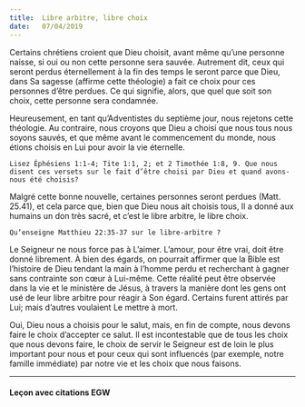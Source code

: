 ```yaml
---
title:  Libre arbitre, libre choix
date:   07/04/2019
---
```


Certains chrétiens croient que Dieu choisit, avant même qu’une personne naisse, si oui ou non cette personne sera sauvée. Autrement dit, ceux qui seront perdus éternellement à la fin des temps le seront parce que Dieu, dans Sa sagesse (affirme cette théologie) a fait ce choix pour ces personnes d’être perdues. Ce qui signifie, alors, que quel que soit son choix, cette personne sera condamnée.

Heureusement, en tant qu’Adventistes du septième jour, nous rejetons cette théologie. Au contraire, nous croyons que Dieu a choisi que nous tous nous soyons sauvés, et que même avant le commencement du monde, nous étions choisis en Lui pour avoir la vie éternelle.

`Lisez Éphésiens 1:1-4; Tite 1:1, 2; et 2 Timothée 1:8, 9. Que nous disent ces versets sur le fait d’être choisi par Dieu et quand avons-nous été choisis?`

Malgré cette bonne nouvelle, certaines personnes seront perdues (Matt. 25.41), et cela parce que, bien que Dieu nous ait choisis tous, Il a donné aux humains un don très sacré, et c’est le libre arbitre, le libre choix.

`Qu’enseigne Matthieu 22:35-37 sur le libre-arbitre ?`

Le Seigneur ne nous force pas à L’aimer. L’amour, pour être vrai, doit être donné librement. À bien des égards, on pourrait affirmer que la Bible est l’histoire de Dieu tendant la main à l’homme perdu et recherchant à gagner sans contrainte son cœur à Lui-même. Cette réalité peut être observée dans la vie et le ministère de Jésus, à travers la manière dont les gens ont usé de leur libre arbitre pour réagir à Son égard. Certains furent attirés par Lui; mais d’autres voulaient Le mettre à mort.

Oui, Dieu nous a choisis pour le salut, mais, en fin de compte, nous devons faire le choix d’accepter ce salut. Il est incontestable que de tous les choix que nous devons faire, le choix de servir le Seigneur est de loin le plus important pour nous et pour ceux qui sont influencés (par exemple, notre famille immédiate) par notre vie et les choix que nous faisons.

---

#### Leçon avec citations EGW
